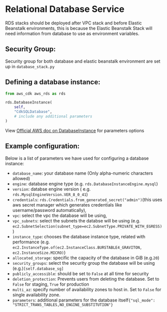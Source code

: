 # Relational Database Service

RDS stacks should be deployed after VPC stack and before Elastic Beanstalk environments, this is because the Elastic Beanstalk Stack will need information from database to use as environment variables.

## Security Group:

Security group for both database and elastic beanstalk environment are set up in `database_stack.py`

## Defining a database instance:

```python
from aws_cdk aws_rds as rds

rds.DatabaseInstance(
    self,
    "CdkSQLDatabase",
    # include any additional parameters
)
```

View [Official AWS doc on DatabaseInstance](https://docs.aws.amazon.com/cdk/api/v2/python/aws_cdk.aws_rds/DatabaseInstance.html) for parameters options

## Example configuration:

Below is a list of parameters we have used for configuring a database instance:

- `database_name`: your database name (Only alpha-numeric characters allowed)
- `engine`: database engine type (e.g. `rds.DatabaseInstanceEngine.mysql`)
- `version`: databse engine version ( e.g. `rds.MysqlEngineVersion.VER_8_0_41`)
- `credentials`: `rds.Credentials.from_generated_secret("admin")`(this uses aws secret manager which generates credentials like username/password automatically),
- `vpc`: select the vpc the database will be using,
- `vpc_subnets`: select the subnets the databse will be using (e.g. `ec2.SubnetSelection(subnet_type=ec2.SubnetType.PRIVATE_WITH_EGRESS)`)
- `instance_type`: chooses the database instance type, related with performance (e.g. `ec2.InstanceType.of(ec2.InstanceClass.BURSTABLE4_GRAVITON, ec2.InstanceSize.MICRO)`)
- `allocated_storage`: specific the capacity of the database in GiB (e.g.`20`)
- `security_groups`: select the security group the database will be using (e.g.)`[self.database_sg]`
- `publicly_accessible`: should be set to `False` at all time for security
- `deletion_protection`: Prevents users from deleting the database. Set to `False` for staging, `True` for production
- `multi_az`: specify number of availability zones to host in. Set to `False` for single availability zone.
- `parameters`: additional parameters for the database itself`{"sql_mode": "STRICT_TRANS_TABLES,NO_ENGINE_SUBSTITUTION"}`
